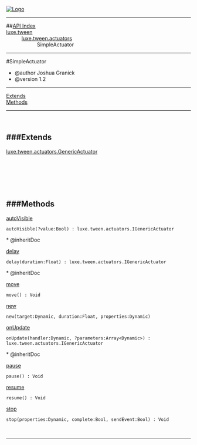 
[![Logo](../../../../images/logo.png)](../../../../index.html)

---


##[API Index](../../../../api/index.html#luxe.tween)   
[luxe.tween](../)     
&emsp;&emsp;&emsp;[luxe.tween.actuators](./)   
&emsp;&emsp;&emsp;&emsp;&emsp;&emsp;SimpleActuator

---

#SimpleActuator

* @author Joshua Granick
 * @version 1.2

---


[Extends](#Extends)   
[Methods](#Methods)   


---

&nbsp;   

<a class="lift" name="Extends" ></a>
###Extends   
---
<a class="lift" name="luxe.tween.actuators.GenericActuator" href="{{{rel_path}}}api/luxe/tween/actuators/GenericActuator.html">luxe.tween.actuators.GenericActuator</a>

&nbsp;   

&nbsp;   

&nbsp;   

<a class="lift" name="Methods" ></a>
###Methods   
---
<a class="lift" name="autoVisible" href="#autoVisible">autoVisible</a>



`autoVisible(?value:Bool) : luxe.tween.actuators.IGenericActuator`

<span class="small_desc_flat"> * @inheritDoc </span>   

<a class="lift" name="delay" href="#delay">delay</a>



`delay(duration:Float) : luxe.tween.actuators.IGenericActuator`

<span class="small_desc_flat"> * @inheritDoc </span>   

<a class="lift" name="move" href="#move">move</a>



`move() : Void`

<span class="small_desc_flat">  </span>   

<a class="lift" name="new" href="#new">new</a>



`new(target:Dynamic, duration:Float, properties:Dynamic) `

<span class="small_desc_flat">  </span>   

<a class="lift" name="onUpdate" href="#onUpdate">onUpdate</a>



`onUpdate(handler:Dynamic, ?parameters:Array<Dynamic>) : luxe.tween.actuators.IGenericActuator`

<span class="small_desc_flat"> * @inheritDoc </span>   

<a class="lift" name="pause" href="#pause">pause</a>



`pause() : Void`

<span class="small_desc_flat">  </span>   

<a class="lift" name="resume" href="#resume">resume</a>



`resume() : Void`

<span class="small_desc_flat">  </span>   

<a class="lift" name="stop" href="#stop">stop</a>



`stop(properties:Dynamic, complete:Bool, sendEvent:Bool) : Void`

<span class="small_desc_flat">  </span>   



&nbsp;
&nbsp;
&nbsp;

---  


&nbsp;   
&nbsp;   